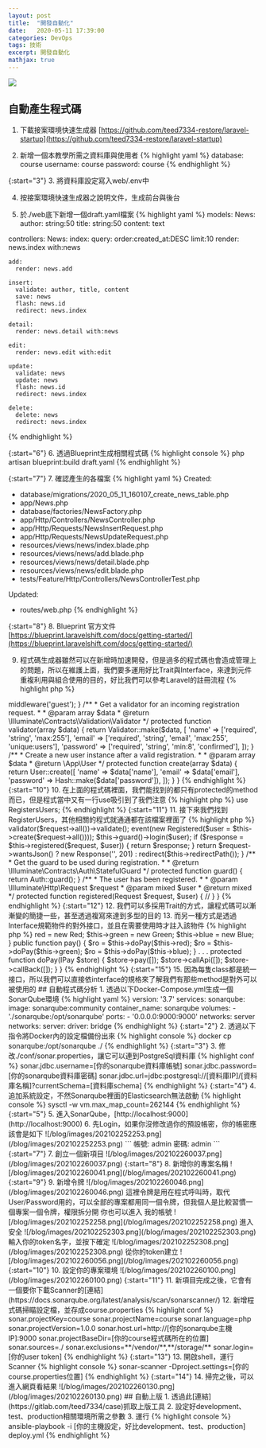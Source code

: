 ```yaml
---
layout: post
title:  "開發自動化"
date:   2020-05-11 17:39:00
categories: DevOps
tags: 技術
excerpt: 開發自動化
mathjax: true
---
```


![](/blog/images/202010062140.jpg)

## 自動產生程式碼
1. 下載接案環境快速生成器
[https://github.com/teed7334-restore/laravel-startup](https://github.com/teed7334-restore/laravel-startup)

2. 新增一個本教學所需之資料庫與使用者
{% highlight yaml %}
database: course
username: course
password: course
{% endhighlight %}

{:start="3"}
3. 將資料庫設定寫入web/.env中

4. 按接案環境快速生成器之說明文件，生成前台與後台

5. 於./web底下新增一個draft.yaml檔案
{% highlight yaml %}
models:
  News:
    author: string:50
    title: string:50
    content: text

controllers:
  News:
    index:
      query: order:created_at:DESC limit:10
      render: news.index with:news

    add:
      render: news.add

    insert:
      validate: author, title, content
      save: news
      flash: news.id
      redirect: news.index

    detail:
      render: news.detail with:news

    edit:
      render: news.edit with:edit

    update:
      validate: news
      update: news
      flash: news.id
      redirect: news.index

    delete:
      delete: news
      redirect: news.index
{% endhighlight %}

{:start="6"}
6. 透過Blueprint生成相關程式碼
{% highlight console %}
php artisan blueprint:build draft.yaml
{% endhighlight %}

{:start="7"}
7. 確認產生的各檔案
{% highlight yaml %}
Created:
- database/migrations/2020_05_11_160107_create_news_table.php
- app/News.php
- database/factories/NewsFactory.php
- app/Http/Controllers/NewsController.php
- app/Http/Requests/NewsInsertRequest.php
- app/Http/Requests/NewsUpdateRequest.php
- resources/views/news/index.blade.php
- resources/views/news/add.blade.php
- resources/views/news/detail.blade.php
- resources/views/news/edit.blade.php
- tests/Feature/Http/Controllers/NewsControllerTest.php

Updated:
- routes/web.php
{% endhighlight %}

{:start="8"}
8. Blueprint 官方文件
[https://blueprint.laravelshift.com/docs/getting-started/](https://blueprint.laravelshift.com/docs/getting-started/)

9. 程式碼生成器雖然可以在新增時加速開發，但是過多的程式碼也會造成管理上的問題，所以在維護上面，我們要多運用好比Trait與Interface，來達到元件重複利用與組合使用的目的，好比我們可以參考Laravel的註冊流程
{% highlight php %}
<?php

namespace App\Http\Controllers\Auth;
  
use App\Http\Controllers\Controller;
use App\Providers\RouteServiceProvider;
use App\User;
use Illuminate\Foundation\Auth\RegistersUsers;
use Illuminate\Support\Facades\Hash;
use Illuminate\Support\Facades\Validator;
  
class RegisterController extends Controller
{
    /*
    |--------------------------------------------------------------------------
    | Register Controller
    |--------------------------------------------------------------------------
    |
    | This controller handles the registration of new users as well as their
    | validation and creation. By default this controller uses a trait to
    | provide this functionality without requiring any additional code.
    |
    */
      
    use RegistersUsers;
      
    /**
     * Where to redirect users after registration.
     *
     * @var string
     */
    protected $redirectTo = RouteServiceProvider::HOME;
      
    /**
     * Create a new controller instance.
     *
     * @return void
     */
    public function __construct()
    {
        $this->middleware('guest');
    }
      
    /**
     * Get a validator for an incoming registration request.
     *
     * @param  array  $data
     * @return \Illuminate\Contracts\Validation\Validator
     */
    protected function validator(array $data)
    {
        return Validator::make($data, [
            'name' => ['required', 'string', 'max:255'],
            'email' => ['required', 'string', 'email', 'max:255', 'unique:users'],
            'password' => ['required', 'string', 'min:8', 'confirmed'],
        ]);
    }
      
    /**
     * Create a new user instance after a valid registration.
     *
     * @param  array  $data
     * @return \App\User
     */
    protected function create(array $data)
    {
        return User::create([
            'name' => $data['name'],
            'email' => $data['email'],
            'password' => Hash::make($data['password']),
        ]);
    }
}
{% endhighlight %} 

{:start="10"}
10. 在上面的程式碼裡面，我們能找到的都只有protected的method而已，但是程式當中又有一行use吸引到了我們注意
{% highlight php %}
use RegistersUsers;
{% endhighlight %}

{:start="11"}
11. 接下來我們找到RegisterUsers，其他相關的程式就通通都在該檔案裡面了
{% highlight php %}
<?php

namespace Illuminate\Foundation\Auth;

use Illuminate\Auth\Events\Registered;
use Illuminate\Http\Request;
use Illuminate\Http\Response;
use Illuminate\Support\Facades\Auth;

trait RegistersUsers
{
    use RedirectsUsers;

    /**
     * Show the application registration form.
     *
     * @return \Illuminate\Http\Response
     */
    public function showRegistrationForm()
    {
        return view('auth.register');
    }

    /**
     * Handle a registration request for the application.
     *
     * @param  \Illuminate\Http\Request  $request
     * @return \Illuminate\Http\Response
     */
    public function register(Request $request)
    {
        $this->validator($request->all())->validate();

        event(new Registered($user = $this->create($request->all())));

        $this->guard()->login($user);

        if ($response = $this->registered($request, $user)) {
            return $response;
        }

        return $request->wantsJson()
                    ? new Response('', 201)
                    : redirect($this->redirectPath());
    }

    /**
     * Get the guard to be used during registration.
     *
     * @return \Illuminate\Contracts\Auth\StatefulGuard
     */
    protected function guard()
    {
        return Auth::guard();
    }

    /**
     * The user has been registered.
     *
     * @param  \Illuminate\Http\Request  $request
     * @param  mixed  $user
     * @return mixed
     */
    protected function registered(Request $request, $user)
    {
        //
    }
}
{% endhighlight %}

{:start="12"}
12. 我們可以多採用Trait的方式，讓程式碼可以漸漸變的簡捷一些，甚至透過複寫來達到多型的目的

13. 而另一種方式是透過Interface規範物件的對外接口，並且在需要使用時才註入該物件
{% highlight php %}
<?php
interface IPay {

    /** 整理付款資訊 */
    public function pay(array $params) : RO
    
    /** 呼叫金流API */
    public function callApi(array $params) : RO
    
    /** 供金流API回叫使用 */
    public function callBack(array $params) : RO
}
{% endhighlight %}

{:start="14"}
14. 以上我們設定好了Interface的通用接口，而一般金流也大多是這三步驟，所以我們分別針對紅陽、藍新、綠界，依不同需求開發了三隻class
{% highlight php %}
<?php

class Pay {
    public $red;
    public $green;
    public $blue;
    
    public function __construct() {
        $this->red = new Red;
        $this->green = new Green;
        $this->blue = new Blue;
    }
    
    public function pay() {
        $ro = $this->doPay($this->red);
        $ro = $this->doPay($this->green);
        $ro = $this->doPay($this->blue);
    }
    .
    .
    .
    protected function doPay(IPay $store) {
        $store->pay([]);
        $store->callApi([]);
        $store->callBack([]);
    }
}
{% endhighlight %}

{:start="15"}
15. 因為每隻class都是統一接口，所以我們可以直接依interface的規格來了解我們有那些method是對外可以被使用的

## 自動程式碼分析

1. 透過以下Docker-Compose.yml生成一個SonarQube環境
{% highlight yaml %}
version: '3.7'
services:
  sonarqube:
    image: sonarqube:community
    container_name: sonarqube
    volumes:
      - './sonarqube:/opt/sonarqube'
    ports:
      - '0.0.0.0:9000:9000'
    networks:
      server
networks:
  server:
    driver: bridge
{% endhighlight %}

{:start="2"}
2. 透過以下指令將Docker內的設定檔備份出來
{% highlight console %}
docker cp sonarqube:/opt/sonarqube ./
{% endhighlight %}

{:start="3"}
3. 修改./conf/sonar.properties，讓它可以連到PostgreSql資料庫
{% highlight conf %}
sonar.jdbc.username=[你的sonarqube資料庫帳號]
sonar.jdbc.password=[你的sonarqube資料庫密碼]
sonar.jdbc.url=jdbc:postgresql://[資料庫IP]/[資料庫名稱]?currentSchema=[資料庫schema]
{% endhighlight %}

{:start="4"}
4. 追加系統設定，不然Sonarqube裡面的Elasticsearch無法啟動
{% highlight console %}
sysctl -w vm.max_map_count=262144
{% endhighlight %}

{:start="5"}
5. 進入SonarQube，[http://localhost:9000](http://localhost:9000)

6. 先Login，如果你沒修改過你的預設帳密，你的帳密應該會是如下

![/blog/images/202102252253.png](/blog/images/202102252253.png)

```
帳號: admin
密碼: admin
```

{:start="7"}
7. 創立一個新項目

![/blog/images/202102260037.png](/blog/images/202102260037.png)

{:start="8"}
8. 新增你的專案名稱

![/blog/images/202102260041.png](/blog/images/202102260041.png)

{:start="9"}
9. 新增令牌

![/blog/images/202102260046.png](/blog/images/202102260046.png)

這裡令牌是用在程式呼叫時，取代User/Password用的，可以全部的專案都用同一個令牌，但我個人是比較習慣一個專案一個令牌，權限拆分開

你也可以進入 我的帳號

![/blog/images/202102252258.png](/blog/images/202102252258.png)

進入 安全

![/blog/images/202102252303.png](/blog/images/202102252303.png)

輸入你的token名字，並按下確定

![/blog/images/202102252308.png](/blog/images/202102252308.png)

從你的token建立

![/blog/images/202102260056.png](/blog/images/202102260056.png)

{:start="10"}
10. 設定你的專案環境

![/blog/images/202102260100.png](/blog/images/202102260100.png)

{:start="11"}
11. 新項目完成之後，它會有一個要你下載Scanner的[連結](https://docs.sonarqube.org/latest/analysis/scan/sonarscanner/)

12. 新增程式碼掃瞄設定檔，並存成course.properties
{% highlight conf %}
sonar.projectKey=course
sonar.projectName=course
sonar.language=php
sonar.projectVersion=1.0.0
sonar.host.url=http://[你的sonarqube主機IP]:9000
sonar.projectBaseDir=[你的course程式碼所在的位置]
sonar.sources=./
sonar.exclusions=**/vendor/**,**/storage/**
sonar.login=[你的user token]
{% endhighlight %}

{:start="13"}
13. 開啟shell，運行Scanner
{% highlight console %}
sonar-scanner -Dproject.settings=[你的course.properties位置]
{% endhighlight %}

{:start="14"}
14. 掃完之後，可以進入網頁看結果

![/blog/images/202102260130.png](/blog/images/202102260130.png)

## 自動上版

1. 透過此[連結](https://gitlab.com/teed7334/case)抓取上版工具

2. 設定好development、test、production相關環境所需之參數

3. 運行
{% highlight console %}
ansible-playbook -i [你的主機設定，好比development、test、production] deploy.yml
{% endhighlight %}